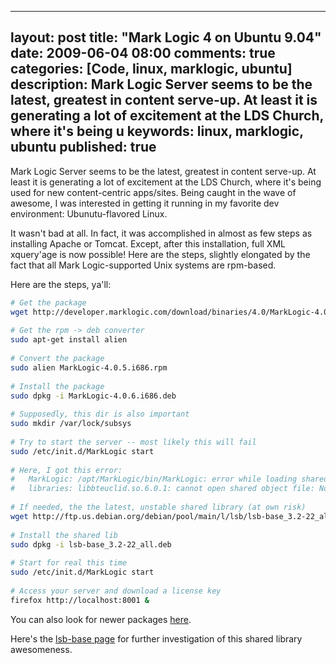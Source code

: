 
---
layout: post
title: "Mark Logic 4 on Ubuntu 9.04"
date: 2009-06-04 08:00
comments: true
categories: [Code, linux, marklogic, ubuntu]
description: Mark Logic Server seems to be the latest, greatest in content serve-up.  At least it is generating a lot of excitement at the LDS Church, where it's being u
keywords: linux, marklogic, ubuntu
published: true
---

Mark Logic Server seems to be the latest, greatest in content serve-up.  At least it is generating a lot of excitement at the LDS Church, where it's being used for new content-centric apps/sites.  Being caught in the wave of awesome, I was interested in getting it running in my favorite dev environment: Ubunutu-flavored Linux.

It wasn't bad at all.  In fact, it was accomplished in almost as few steps as installing Apache or Tomcat.  Except, after this installation, full XML xquery'age is now possible!  Here are the steps, slightly elongated by the fact that all Mark Logic-supported Unix systems are rpm-based.
<!--more-->

Here are the steps, ya'll:

```bash
# Get the package
wget http://developer.marklogic.com/download/binaries/4.0/MarkLogic-4.0-5.i686.rpm
    
# Get the rpm -> deb converter
sudo apt-get install alien
    
# Convert the package
sudo alien MarkLogic-4.0.5.i686.rpm
    
# Install the package
sudo dpkg -i MarkLogic-4.0.6.i686.deb
    
# Supposedly, this dir is also important
sudo mkdir /var/lock/subsys
    
# Try to start the server -- most likely this will fail
sudo /etc/init.d/MarkLogic start
    
# Here, I got this error:
#   MarkLogic: /opt/MarkLogic/bin/MarkLogic: error while loading shared
#   libraries: libbteuclid.so.6.0.1: cannot open shared object file: No such file or directory
    
# If needed, the the latest, unstable shared library (at own risk)
wget http://ftp.us.debian.org/debian/pool/main/l/lsb/lsb-base_3.2-22_all.deb
    
# Install the shared lib
sudo dpkg -i lsb-base_3.2-22_all.deb
    
# Start for real this time
sudo /etc/init.d/MarkLogic start
    
# Access your server and download a license key
firefox http://localhost:8001 &
```


You can also look for newer packages [here](http://developer.marklogic.com/download/).

Here's the [lsb-base page](http://packages.debian.org/unstable/lsb-base) for further investigation of this shared library awesomeness.

  
